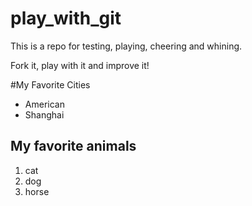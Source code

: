 # play_with_git

This is a repo for testing, playing, cheering and whining.

Fork it, play with it and improve it!


#My Favorite Cities 
* American
* Shanghai

## My favorite animals 

1. cat
1. dog
1. horse 
